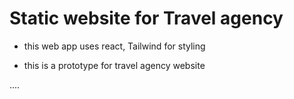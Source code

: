 # Static website for Travel agency

- this web app uses react, Tailwind for styling

- this is a prototype for travel agency website


....
